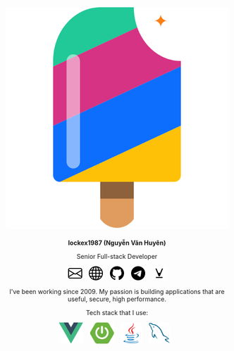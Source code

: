 <div align="center">

<h2><img src="images/logo.svg" /></h2>

**lockex1987 (Nguyễn Văn Huyên)**

Senior Full-stack Developer

[![mail](icons/envelope.svg)](mailto:lockex1987@gmail.com)&nbsp;&nbsp;&nbsp;
[![website](icons/globe.svg)](https://lockex1987.com/)&nbsp;&nbsp;&nbsp;
[![github](icons/github.svg)](https://github.com/lockex1987)&nbsp;&nbsp;&nbsp;
[![telegram](icons/telegram.svg)](https://t.me/lockex1987)&nbsp;&nbsp;&nbsp;
[![viblo](icons/viblo.svg)](https://viblo.asia/u/lockex1987)

I've been working since 2009. My passion is building applications that are useful, secure, high performance.

Tech stack that I use:

<img src="technologies/vue.svg" height="48" />&nbsp;&nbsp;&nbsp;
<img src="technologies/spring-boot.svg" height="48" />&nbsp;&nbsp;&nbsp;
<img src="technologies/java.svg" height="48" />&nbsp;&nbsp;&nbsp;
<img src="technologies/mysql.svg" height="48" />&nbsp;&nbsp;&nbsp;

</div>